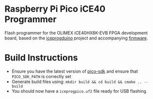 Raspberry Pi Pico iCE40 Programmer
==================================

Flash programmer for the OLIMEX iCE40HX8K-EVB FPGA development board,
based on the [iceprogduino](https://github.com/OLIMEX/iCE40HX1K-EVB/tree/master/programmer/iceprogduino)
project and accompanying [firmware](https://github.com/OLIMEX/iCE40HX1K-EVB/tree/master/programmer/olimexino-32u4%20firmware).


Build Instructions
==================

- Ensure you have the latest version of [pico-sdk](https://github.com/raspberrypi/pico-sdk.git) and ensure that `PICO_SDK_PATH` is correctly set
- Generate build files using: `mkdir build && cd build && cmake .. --build`
- You should now have a `iceprogpico.uf2` file ready for USB flashing